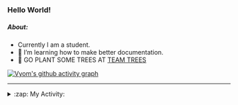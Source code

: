 ### Hello World!

##### About:
- Currently I am a student.
- 🌱 I’m learning how to make better documentation.
- 🌱 GO PLANT SOME TREES AT [TEAM TREES](https://teamtrees.org/)

[![Vyom's github activity graph](https://activity-graph.herokuapp.com/graph?username=Vyvy-vi)](https://github.com/ashutosh00710/github-readme-activity-graph)

---
<details>
  <summary>:zap: My Activity:</summary>
  
<!--START_SECTION:waka-->
![Code Time](http://img.shields.io/badge/Code%20Time-834%20hrs%2025%20mins-blue)

**I'm a Night 🦉** 

```text
🌞 Morning    77 commits     ██░░░░░░░░░░░░░░░░░░░░░░░   8.0% 
🌆 Daytime    279 commits    ███████░░░░░░░░░░░░░░░░░░   28.97% 
🌃 Evening    311 commits    ████████░░░░░░░░░░░░░░░░░   32.29% 
🌙 Night      296 commits    ███████░░░░░░░░░░░░░░░░░░   30.74%

```
📅 **I'm Most Productive on Sunday** 

```text
Monday       108 commits    ██░░░░░░░░░░░░░░░░░░░░░░░   11.21% 
Tuesday      139 commits    ███░░░░░░░░░░░░░░░░░░░░░░   14.43% 
Wednesday    167 commits    ████░░░░░░░░░░░░░░░░░░░░░   17.34% 
Thursday     131 commits    ███░░░░░░░░░░░░░░░░░░░░░░   13.6% 
Friday       120 commits    ███░░░░░░░░░░░░░░░░░░░░░░   12.46% 
Saturday     100 commits    ██░░░░░░░░░░░░░░░░░░░░░░░   10.38% 
Sunday       198 commits    █████░░░░░░░░░░░░░░░░░░░░   20.56%

```


📊 **This Week I Spent My Time On** 

```text
🔥 Editors: 
No Activity Tracked This Week

🐱‍💻 Projects: 
No Activity Tracked This Week

```


 Last Updated on 19/07/2022 16:04:37 UTC
<!--END_SECTION:waka-->
</details>

